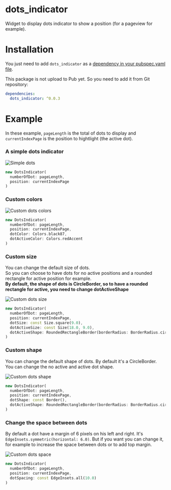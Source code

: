 # dots_indicator

Widget to display dots indicator to show a position (for a pageview for example).

# Installation

You just need to add `dots_indicator` as a [dependency in your pubspec.yaml file](https://flutter.io/using-packages/).

This package is not upload to Pub yet.
So you need to add it from Git repository:
```yaml
dependencies:
  dots_indicator: ^0.0.3
```

# Example

In these example, `pageLength` is the total of dots to display and `currentIndexPage` is the position to hightlight (the active dot).

### A simple dots indicator

![Simple dots](https://raw.githubusercontent.com/Pyozer/dots_indicator/master/demo/normal.gif)

```dart
new DotsIndicator(
  numberOfDot: pageLength,
  position: currentIndexPage
)
```

### Custom colors

![Custom dots colors](https://raw.githubusercontent.com/Pyozer/dots_indicator/master/demo/custom_color.gif)

```dart
new DotsIndicator(
  numberOfDot: pageLength,
  position: currentIndexPage,
  dotColor: Colors.black87,
  dotActiveColor: Colors.redAccent
)
```

### Custom size

You can change the default size of dots.<br />
So you can choose to have dots for no active positions and a rounded rectangle for active position for example.<br />
**By default, the shape of dots is CircleBorder, so to have a rounded rectangle for active, you need to change dotActiveShape**

![Custom dots size](https://raw.githubusercontent.com/Pyozer/dots_indicator/master/demo/custom_size.gif)

```dart
new DotsIndicator(
  numberOfDot: pageLength,
  position: currentIndexPage,
  dotSize: const Size.square(9.0),
  dotActiveSize: const Size(18.0, 9.0),
  dotActiveShape: RoundedRectangleBorder(borderRadius: BorderRadius.circular(5.0))
)
```

### Custom shape

You can change the default shape of dots. By default it's a CircleBorder.<br />
You can change the no active and active dot shape.

![Custom dots shape](https://raw.githubusercontent.com/Pyozer/dots_indicator/master/demo/custom_shape.gif)

```dart
new DotsIndicator(
  numberOfDot: pageLength,
  position: currentIndexPage,
  dotShape: const Border(),
  dotActiveShape: RoundedRectangleBorder(borderRadius: BorderRadius.circular(5.0))
)
```

### Change the space between dots

By default a dot have a margin of 6 pixels on his left and right. It's `EdgeInsets.symmetric(horizontal: 6.0)`.
But if you want you can change it, for example to increase the space between dots or to add top margin.

![Custom dots space](https://raw.githubusercontent.com/Pyozer/dots_indicator/master/demo/custom_space.gif)

```dart
new DotsIndicator(
  numberOfDot: pageLength,
  position: currentIndexPage,
  dotSpacing: const EdgeInsets.all(10.0)
)
```

